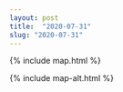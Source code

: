 ```yaml
---
layout: post
title:  "2020-07-31"
slug: "2020-07-31"
---
```

{% include map.html %}

{% include map-alt.html %}
